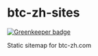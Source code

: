 # btc-zh-sites

[![Greenkeeper badge](https://badges.greenkeeper.io/xxlv/btc-zh-sites.svg)](https://greenkeeper.io/)


Static sitemap for btc-zh.com
